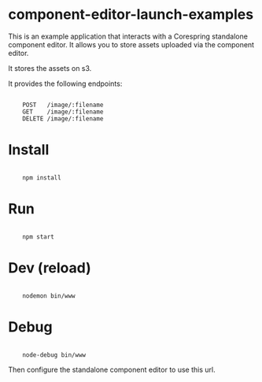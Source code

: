 # component-editor-launch-examples

This is an example application that interacts with a Corespring standalone component editor. It allows you to store assets uploaded via the component editor.

It stores the assets on s3.

It provides the following endpoints: 

```

    POST   /image/:filename
    GET    /image/:filename
    DELETE /image/:filename
```

# Install

```
     
    npm install
```

# Run

```

    npm start
```
# Dev (reload)

```

    nodemon bin/www
```

# Debug

```

    node-debug bin/www
```

Then configure the standalone component editor to use this url.